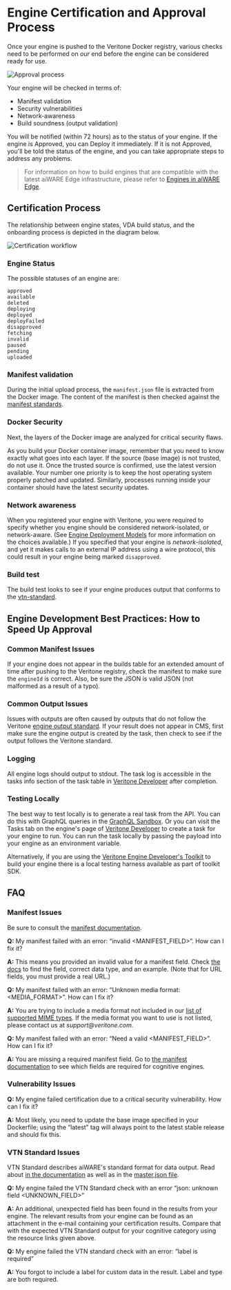 # Engine Certification and Approval Process

Once your engine is pushed to the Veritone Docker registry, various checks need to be performed on _our_ end before the engine can be considered ready for use.

![Approval process](EngineApproval.svg)

Your engine will be checked in terms of:

* Manifest validation
* Security vulnerabilities
* Network-awareness
* Build soundness (output validation)

You will be notified (within 72 hours) as to the status of your engine. If the engine is Approved, you can Deploy it immediately. If it is not Approved, you'll be told the status of the engine, and you can take appropriate steps to address any problems.

> For information on how to build engines that are compatible with the latest aiWARE Edge infrastructure, please refer to [Engines in aiWARE Edge](/developer/edge/engines).

## Certification Process

The relationship between engine states, VDA build status, and the onboarding process is depicted in the diagram below.

![Certification workflow](EngineOnboarding.svg)

### Engine Status

The possible statuses of an engine are:

```pre
approved
available
deleted
deploying
deployed
deployFailed
disapproved
fetching
invalid
paused
pending
uploaded
```

### Manifest validation

During the initial upload process, the `manifest.json` file is extracted from the Docker image.
The content of the manifest is then checked against the [manifest standards](/developer/engines/standards/engine-manifest/).

### Docker Security

Next, the layers of the Docker image are analyzed for critical security flaws.

As you build your Docker container image, remember that you need to know exactly what goes into each layer.
If the source (base image) is not trusted, do not use it.
Once the trusted source is confirmed, use the latest version available.
Your number one priority is to keep the host operating system properly patched and updated.
Similarly, processes running inside your container should have the latest security updates.

### Network awareness

When you registered your engine with Veritone, you were required to specify whether you engine should be considered network-isolated, or network-aware. (See [Engine Deployment Models](/developer/engines/deployment-model/?id=engine-deployment-models) for more information on the choices available.)
If you specified that your engine is _network-isolated_, and yet it makes calls to an external IP address using a wire protocol, this could result in your engine being marked `disapproved`.

### Build test

The build test looks to see if your engine produces output that conforms to the [vtn-standard](/developer/engines/standards/engine-output/).

## Engine Development Best Practices: How to Speed Up Approval

### Common Manifest Issues

If your engine does not appear in the builds table for an extended amount of time after pushing to the Veritone registry, check the manifest to make sure the `engineId` is correct.
Also, be sure the JSON is valid JSON (not malformed as a result of a typo).

### Common Output Issues

Issues with outputs are often caused by outputs that do not follow the Veritone [engine output standard](/developer/engines/standards/engine-output/).
If your result does not appear in CMS, first make sure the engine output is created by the task, then check to see if the output follows the Veritone standard.

### Logging

All engine logs should output to stdout.
The task log is accessible in the tasks info section of the task table in [Veritone Developer](https://developer.veritone.com) after completion.

### Testing Locally

The best way to test locally is to generate a real task from the API.
You can do this with GraphQL queries in the [GraphQL Sandbox](https://api.veritone.com/v3/graphiql). Or you can visit the Tasks tab on the engine's page of [Veritone Developer](https://developer.veritone.com) to create a task for your engine to run.
You can run the task locally by passing the payload into your engine as an environment variable.

Alternatively, if you are using the [Veritone Engine Developer's Toolkit](/developer/engines/toolkit/) to build your engine there is a local testing harness available as part of toolkit SDK.

## FAQ

### Manifest Issues

Be sure to consult the [manifest documentation](https://docs.veritone.com/#/developer/engines/standards/engine-manifest/).

**Q:** My manifest failed with an error: “invalid <MANIFEST_FIELD>”. How can I fix it?

**A:** This means you provided an invalid value for a manifest field. Check [the docs](https://docs.veritone.com/#/developer/engines/standards/engine-manifest/?id=fields) to find the field, correct data type, and an example. (Note that for URL fields, you must provide a real URL.)

**Q:** My manifest failed with an error: “Unknown media format: <MEDIA_FORMAT>”. How can I fix it?

**A:** You are trying to include a media format not included in our [list of supported MIME types](https://docs.veritone.com/#/developer/engines/standards/engine-manifest/?id=mimetypes). If the media format you want to use is not listed, please contact us at _support@veritone.com_.

**Q:** My manifest failed with an error: “Need a valid <MANIFEST_FIELD>”. How can I fix it?

**A:** You are missing a required manifest field. Go to [the manifest documentation](https://docs.veritone.com/#/developer/engines/standards/engine-manifest/?id=fields) to see which fields are required for cognitive engines.

### Vulnerability Issues

**Q:** My engine failed certification due to a critical security vulnerability. How can I fix it?

**A:** Most likely, you need to update the base image specified in your Dockerfile; using the “latest” tag will always point to the latest stable release and should fix this.

### VTN Standard Issues

VTN Standard describes aiWARE's standard format for data output. Read about [in the documentation](https://docs.veritone.com/#/developer/engines/standards/engine-output/) as well as in the [master.json file](https://docs.veritone.com/schemas/vtn-standard/master.json).

**Q:** My engine failed the VTN Standard check with an error “json: unknown field <UNKNOWN_FIELD>”

**A:** An additional, unexpected field has been found in the results from your engine. The relevant results from your engine can be found as an attachment in the e-mail containing your certification results. Compare that with the expected VTN Standard output for your cognitive category using the resource links given above.

**Q:** My engine failed the VTN standard check with an error: “label is required”

**A:** You forgot to include a label for custom data in the result. Label and type are both required.

